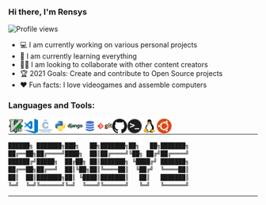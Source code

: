 ### Hi there, I'm Rensys 
![Profile views](https://gpvc.arturio.dev/NikitaKolotushkin)
+ 💻 I am currently working on various personal projects
+ 🌱 I am currently learning everything
+ 👨‍💼 I am looking to collaborate with other content creators
+ 🏆 2021 Goals: Create and contribute to Open Source projects
+ ❤️ Fun facts: I love videogames and assemble computers


### Languages and Tools:

[<img align="left" alt="Vim" width="30px" src="https://raw.githubusercontent.com/github/explore/80688e429a7d4ef2fca1e82350fe8e3517d3494d/topics/vim/vim.png" />][gitprofile]
[<img align="left" alt="Visual Studio Code" width="30px" src="https://raw.githubusercontent.com/github/explore/80688e429a7d4ef2fca1e82350fe8e3517d3494d/topics/visual-studio-code/visual-studio-code.png" />][gitprofile]
[<img align="left" alt="C Language" width="30px" src="https://raw.githubusercontent.com/github/explore/80688e429a7d4ef2fca1e82350fe8e3517d3494d/topics/c/c.png" />][gitprofile]
[<img align="left" alt="Python" width="30px" src="https://raw.githubusercontent.com/github/explore/80688e429a7d4ef2fca1e82350fe8e3517d3494d/topics/python/python.png" />][gitprofile]
[<img align="left" alt="Python Django" width="30px" src="https://raw.githubusercontent.com/github/explore/80688e429a7d4ef2fca1e82350fe8e3517d3494d/topics/django/django.png" />][gitprofile]
[<img align="left" alt="SQL" width="30px" src="https://raw.githubusercontent.com/github/explore/80688e429a7d4ef2fca1e82350fe8e3517d3494d/topics/sql/sql.png" />][gitprofile]
[<img align="left" alt="Git" width="30px" src="https://raw.githubusercontent.com/github/explore/80688e429a7d4ef2fca1e82350fe8e3517d3494d/topics/git/git.png" />][gitprofile]
[<img align="left" alt="GitHub" width="30px" src="https://raw.githubusercontent.com/github/explore/78df643247d429f6cc873026c0622819ad797942/topics/github/github.png" />][gitprofile]
[<img align="left" alt="Tetminal" width="30px" src="https://raw.githubusercontent.com/github/explore/80688e429a7d4ef2fca1e82350fe8e3517d3494d/topics/terminal/terminal.png" />][gitprofile]
[<img align="left" alt="Linux" width="30px" src="https://raw.githubusercontent.com/github/explore/80688e429a7d4ef2fca1e82350fe8e3517d3494d/topics/linux/linux.png" />][gitprofile]
[<img align="left" alt="Ubuntu" width="30px" src="https://raw.githubusercontent.com/github/explore/80688e429a7d4ef2fca1e82350fe8e3517d3494d/topics/ubuntu/ubuntu.png" />][gitprofile]

<br />

---

```
██████╗ ███████╗███╗   ██╗███████╗██╗   ██╗███████╗
██╔══██╗██╔════╝████╗  ██║██╔════╝╚██╗ ██╔╝██╔════╝
██████╔╝█████╗  ██╔██╗ ██║███████╗ ╚████╔╝ ███████╗
██╔══██╗██╔══╝  ██║╚██╗██║╚════██║  ╚██╔╝  ╚════██║
██║  ██║███████╗██║ ╚████║███████║   ██║   ███████║
╚═╝  ╚═╝╚══════╝╚═╝  ╚═══╝╚══════╝   ╚═╝   ╚══════╝
```

<!-- <img align="left" alt="Rensys's Github Stats" src="https://github-readme-stats.vercel.app/api?username=NikitaKolotushkin&show_icons=true&hide_border=true" /> -->
<!-- <img align="left" alt="Rensys's Top languages" src="https://github-readme-stats.vercel.app/api/top-langs/?username=NikitaKolotushkin" /> -->

---

[gitprofile]: https://github.com/NikitaKolotushkin

